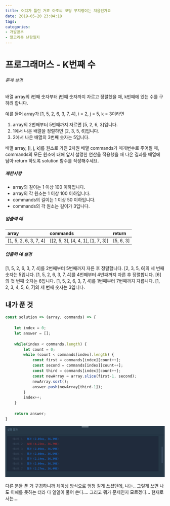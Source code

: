 ```yaml
---
title: 어디가 틀린 거죠 아조씨 코딩 무지랭이는 처음인가요
date: 2019-05-20 23:04:18
tags:
categories:
- 개발공부
- 알고리즘 난항일지
---
```


# 프로그래머스 - K번째 수

###### 문제 설명

배열 array의 i번째 숫자부터 j번째 숫자까지 자르고 정렬했을 때, k번째에 있는 수를 구하려 합니다.

예를 들어 array가 [1, 5, 2, 6, 3, 7, 4], i = 2, j = 5, k = 3이라면

1. array의 2번째부터 5번째까지 자르면 [5, 2, 6, 3]입니다.
2. 1에서 나온 배열을 정렬하면 [2, 3, 5, 6]입니다.
3. 2에서 나온 배열의 3번째 숫자는 5입니다.

배열 array, [i, j, k]를 원소로 가진 2차원 배열 commands가 매개변수로 주어질 때, commands의 모든 원소에 대해 앞서 설명한 연산을 적용했을 때 나온 결과를 배열에 담아 return 하도록 solution 함수를 작성해주세요.

##### 제한사항

- array의 길이는 1 이상 100 이하입니다.
- array의 각 원소는 1 이상 100 이하입니다.
- commands의 길이는 1 이상 50 이하입니다.
- commands의 각 원소는 길이가 3입니다.

##### 입출력 예

| array                 | commands                          | return    |
| :-------------------- | :-------------------------------- | :-------- |
| [1, 5, 2, 6, 3, 7, 4] | [[2, 5, 3], [4, 4, 1], [1, 7, 3]] | [5, 6, 3] |

##### 입출력 예 설명

[1, 5, 2, 6, 3, 7, 4]를 2번째부터 5번째까지 자른 후 정렬합니다. [2, 3, 5, 6]의 세 번째 숫자는 5입니다.
[1, 5, 2, 6, 3, 7, 4]를 4번째부터 4번째까지 자른 후 정렬합니다. [6]의 첫 번째 숫자는 6입니다.
[1, 5, 2, 6, 3, 7, 4]를 1번째부터 7번째까지 자릅니다. [1, 2, 3, 4, 5, 6, 7]의 세 번째 숫자는 3입니다.

## 내가 푼 것

```javascript
const solution => (array, commands) => {
    
    let index = 0;
    let answer = [];
    
    while(index < commands.length) {
        let count = 0;
        while (count < commands[index].length) {
            const first = commands[index][count++];
            const second = commands[index][count++];
            const third = commands[index][count++];
            const newArray = array.slice(first-1, second);
            newArray.sort();
            answer.push(newArray[third-1]);
        }
        index++;    
    }

    return answer;
}
```

![](/images/programmers-error.png)

다른 분들 푼 거 구경하니까 체이닝 방식으로 엄청 길게 쓰셨던데, 나는.. 그렇게 쓰면 나도 이해를 못하는 터라 다 일일이 풀어 쓴다.... 그리고 뭐가 문제인지 모르겠다... 현재로서는....